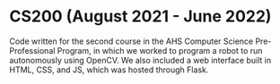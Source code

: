 # CS200 (August 2021 - June 2022)
Code written for the second course in the AHS Computer Science Pre-Professional Program, in which we worked to program a robot to run autonomously using OpenCV. We also included a web interface built in HTML, CSS, and JS, which was hosted through Flask.
